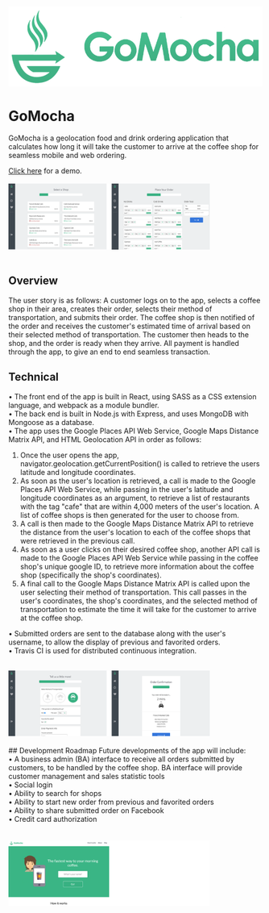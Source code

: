 <img src="public/img/gomocha-logo-lg.png" />

# GoMocha
GoMocha is a geolocation food and drink ordering application that calculates how long it will take the customer to arrive at the coffee shop for seamless mobile and web ordering.

<a href="http://gomocha.herokuapp.com/">Click here</a> for a demo.
<br /><br />
<img src="public/img/select-shop-custom-order.png" style="width: 400px" />
<br /><br />
## Overview
The user story is as follows: A customer logs on to the app, selects a coffee shop in their area, creates their order, selects their method of transportation, and submits their order. The coffee shop is then notified of the order and receives the customer's estimated time of arrival based on their selected method of transportation. The customer then heads to the shop, and the order is ready when they arrive. All payment is handled through the app, to give an end to end seamless transaction.


## Technical
• The front end of the app is built in React, using SASS as a CSS extension language, and webpack as a module bundler.<br />
• The back end is built in Node.js with Express, and uses MongoDB with Mongoose as a database.<br />
• The app uses the Google Places API Web Service, Google Maps Distance Matrix API, and HTML Geolocation API in order as follows:<br />
   1. Once the user opens the app, navigator.geolocation.getCurrentPosition() is called to retrieve the users latitude and longitude coordinates.<br />
   2. As soon as the user's location is retrieved, a call is made to the Google Places API Web Service, while passing in the user's latitude and longitude coordinates as an argument, to retrieve a list of restaurants with the tag "cafe" that are within 4,000 meters of the user's location. A list of coffee shops is then generated for the user to choose from.<br />
   3. A call is then made to the Google Maps Distance Matrix API to retrieve the distance from the user's location to each of the coffee shops that were retrieved in the previous call.
   4. As soon as a user clicks on their desired coffee shop, another API call is made to the Google Places API Web Service while passing in the coffee shop's unique google ID, to retrieve more information about the coffee shop (specifically the shop's coordinates).<br />
   5. A final call to the Google Maps Distance Matrix API is called upon the user selecting their method of transportation. This call passes in the user's coordinates, the shop's coordinates, and the selected method of transportation to estimate the time it will take for the customer to arrive at the coffee shop.<br />

• Submitted orders are sent to the database along with the user's username, to allow the display of previous and favorited orders.<br />
• Travis CI is used for distributed continuous integration.
<br /><br />

<img src="public/img/additional-info-order-confirm.png" style="width: 400px" />
<br /><br />
## Development Roadmap
Future developments of the app will include:<br />
• A business admin (BA) interface to receive all orders submitted by customers, to be handled by the coffee shop. BA interface will provide customer management and sales statistic tools <br />
• Social login<br />
• Ability to search for shops<br />
• Ability to start new order from previous and favorited orders<br />
• Ability to share submitted order on Facebook<br />
• Credit card authorization<br />
<br /><br />

<img src="public/img/landing-page.png" style="width: 400px" />
